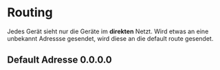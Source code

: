 # Routing

Jedes Gerät sieht nur die Geräte im **direkten** Netzt.
Wird etwas an eine unbekannt Adressse gesendet, wird diese an die default route gesendet.

## Default Adresse 0.0.0.0

